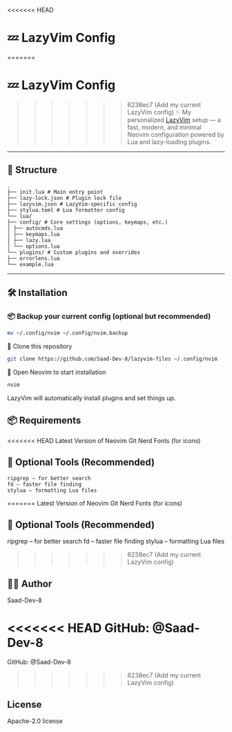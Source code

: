 <<<<<<< HEAD
# 💤 LazyVim Config

=======

# 💤 LazyVim Config

>>>>>>> 6238ec7 (Add my current LazyVim config)
> ✨ My personalized [LazyVim](https://github.com/LazyVim/LazyVim) setup — a fast, modern, and minimal Neovim configuration powered by Lua and lazy-loading plugins.

---

## 📁 Structure
```
.
├── init.lua # Main entry point
├── lazy-lock.json # Plugin lock file
├── lazyvim.json # LazyVim-specific config
├── stylua.toml # Lua formatter config
└── lua/
├── config/ # Core settings (options, keymaps, etc.)
│ ├── autocmds.lua
│ ├── keymaps.lua
│ ├── lazy.lua
│ └── options.lua
└── plugins/ # Custom plugins and overrides
├── errorlens.lua
└── example.lua
```

---

## 🛠️ Installation

### 📦 Backup your current config (optional but recommended)

```bash
mv ~/.config/nvim ~/.config/nvim.backup
```
🧩 Clone this repository
```bash
git clone https://github.com/Saad-Dev-8/lazyvim-files ~/.config/nvim
```
🔄 Open Neovim to start installation
```bash
nvim
```
LazyVim will automatically install plugins and set things up.

## 📦 Requirements

<<<<<<< HEAD
    Latest Version of Neovim
    Git
    Nerd Fonts (for icons)
  
## 🔧 Optional Tools (Recommended)

    ripgrep – for better search
    fd – faster file finding
    stylua – formatting Lua files
    
=======
Latest Version of Neovim
Git
Nerd Fonts (for icons)

## 🔧 Optional Tools (Recommended)

ripgrep – for better search
fd – faster file finding
stylua – formatting Lua files

>>>>>>> 6238ec7 (Add my current LazyVim config)
## 🧑‍💻 Author

Saad-Dev-8

<<<<<<< HEAD
    GitHub: @Saad-Dev-8
=======
GitHub: @Saad-Dev-8
>>>>>>> 6238ec7 (Add my current LazyVim config)

## License

Apache-2.0 license
